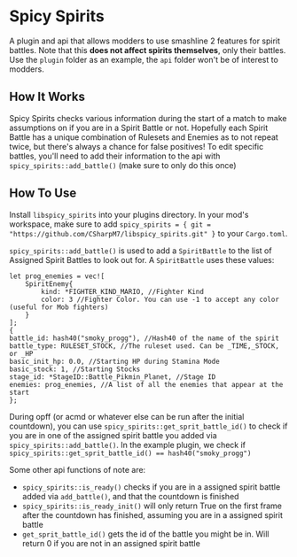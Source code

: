 # Spicy Spirits
A plugin and api that allows modders to use smashline 2 features for spirit battles. Note that this **does not affect spirits themselves**, only their battles. Use the `plugin` folder as an example, the `api` folder won't be of interest to modders.

## How It Works
Spicy Spirits checks various information during the start of a match to make assumptions on if you are in a Spirit Battle or not. Hopefully each Spirit Battle has a unique combination of Rulesets and Enemies as to not repeat twice, but there's always a chance for false positives! To edit specific battles, you'll need to add their information to the api with `spicy_spirits::add_battle()` (make sure to only do this once)

## How To Use
Install `libspicy_spirits` into your plugins directory. In your mod's workspace, make sure to add `spicy_spirits = { git = "https://github.com/CSharpM7/libspicy_spirits.git" }` to your `Cargo.toml`.

`spicy_spirits::add_battle()` is used to add a `SpiritBattle` to the list of Assigned Spirit Battles to look out for. A `SpiritBattle` uses these values:
```
let prog_enemies = vec![
    SpiritEnemy{
        kind: *FIGHTER_KIND_MARIO, //Fighter Kind
        color: 3 //Fighter Color. You can use -1 to accept any color (useful for Mob fighters)
    }
];
{
battle_id: hash40("smoky_progg"), //Hash40 of the name of the spirit
battle_type: RULESET_STOCK, //The ruleset used. Can be _TIME,_STOCK, or _HP
basic_init_hp: 0.0, //Starting HP during Stamina Mode
basic_stock: 1, //Starting Stocks
stage_id: *StageID::Battle_Pikmin_Planet, //Stage ID
enemies: prog_enemies, //A list of all the enemies that appear at the start
};
```

During opff (or acmd or whatever else can be run after the initial countdown), you can use `spicy_spirits::get_sprit_battle_id()` to check if you are in one of the assigned spirit battle you added via `spicy_spirits::add_battle()`. In the example plugin, we check if `spicy_spirits::get_sprit_battle_id() == hash40("smoky_progg")`

Some other api functions of note are:
- `spicy_spirits::is_ready()` checks if you are in a assigned spirit battle added via `add_battle()`, and that the countdown is finished
- `spicy_spirits::is_ready_init()` will only return True on the first frame after the countdown has finished, assuming you are in a assigned spirit battle
- `get_sprit_battle_id()` gets the id of the battle you might be in. Will return 0 if you are not in an assigned spirit battle